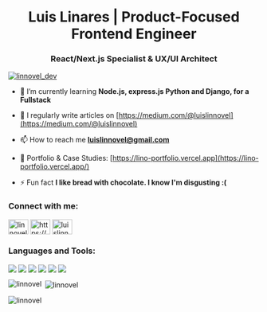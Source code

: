<h1 align="center">Luis Linares | Product-Focused Frontend Engineer</h1>
<h3 align="center">React/Next.js Specialist & UX/UI Architect</h3>

<p align="left"> <a href="https://twitter.com/linnovel_dev" target="blank"><img src="https://img.shields.io/twitter/follow/linnovel_dev?logo=twitter&style=for-the-badge" alt="linnovel_dev" /></a> </p>

- 🌱 I’m currently learning **Node.js, express.js Python and Django, for a Fullstack**

- 📝 I regularly write articles on [https://medium.com/@luislinnovel](https://medium.com/@luislinnovel)

- 📫 How to reach me **luislinnovel@gmail.com**

- 🔗 Portfolio & Case Studies: [https://lino-portfolio.vercel.app](https://lino-portfolio.vercel.app/)

- ⚡ Fun fact **I like bread with chocolate. I know I'm disgusting :(**

<h3 align="left">Connect with me:</h3>
<p align="left">
<a href="https://twitter.com/linnovel_dev" target="blank"><img align="center" src="https://raw.githubusercontent.com/rahuldkjain/github-profile-readme-generator/master/src/images/icons/Social/twitter.svg" alt="linnovel_dev" height="30" width="40" /></a>
<a href="https://linkedin.com/in/https://www.linkedin.com/in/luis-linares-77853b227/" target="blank"><img align="center" src="https://raw.githubusercontent.com/rahuldkjain/github-profile-readme-generator/master/src/images/icons/Social/linked-in-alt.svg" alt="https://www.linkedin.com/in/luis-linares-77853b227/" height="30" width="40" /></a>
<a href="https://medium.com/luislinnovel" target="blank"><img align="center" src="https://raw.githubusercontent.com/rahuldkjain/github-profile-readme-generator/master/src/images/icons/Social/medium.svg" alt="luislinnovel" height="30" width="40" /></a>
</p>

<h3 align="left">Languages and Tools:</h3>
<img align="center" src="https://img.shields.io/badge/React-61DAFB.svg?style=for-the-badge&logo=React&logoColor=black" />
<img align="center" src="https://img.shields.io/badge/Next.js-000000.svg?style=for-the-badge&logo=next.js&logoColor=white"/>
<img align="center" src="https://img.shields.io/badge/TypeScript-3178C6.svg?style=for-the-badge&logo=TypeScript&logoColor=white"/>
<img align="center" src="https://img.shields.io/badge/Figma-F24E1E.svg?style=for-the-badge&logo=Figma&logoColor=white"/>
<img align="center" src="https://img.shields.io/badge/Tailwind%20CSS-06B6D4.svg?style=for-the-badge&logo=Tailwind-CSS&logoColor=white"/> 
<img align="center" src="https://img.shields.io/badge/React%20Router-CA4245.svg?style=for-the-badge&logo=React-Router&logoColor=white"/>


<p><img align="left" src="https://github-readme-stats.vercel.app/api/top-langs?username=linnovel&show_icons=true&locale=en&layout=compact" alt="linnovel" /></p>

<p>&nbsp;<img align="center" src="https://github-readme-stats.vercel.app/api?username=linnovel&show_icons=true&locale=en" alt="linnovel" /></p>

<p><img align="center" src="https://github-readme-streak-stats.herokuapp.com/?user=linnovel&" alt="linnovel" /></p>




